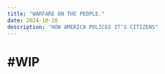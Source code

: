```yaml
---
title: "WARFARE ON THE PEOPLE."
date: 2024-10-10
description: "HOW AMERICA POLICES IT'S CITIZENS"
---
```


# #WIP